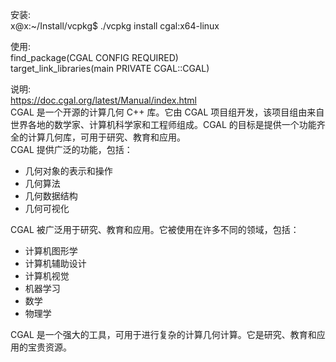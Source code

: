 安装:  
x@x:~/Install/vcpkg$ ./vcpkg  install cgal:x64-linux  

使用:  
find_package(CGAL CONFIG REQUIRED)  
target_link_libraries(main PRIVATE CGAL::CGAL)  

说明:  
https://doc.cgal.org/latest/Manual/index.html  
CGAL 是一个开源的计算几何 C++ 库。它由 CGAL 项目组开发，该项目组由来自世界各地的数学家、计算机科学家和工程师组成。CGAL 的目标是提供一个功能齐全的计算几何库，可用于研究、教育和应用。  
CGAL 提供广泛的功能，包括：  
  
* 几何对象的表示和操作  
* 几何算法  
* 几何数据结构  
* 几何可视化  

CGAL 被广泛用于研究、教育和应用。它被使用在许多不同的领域，包括：  

* 计算机图形学  
* 计算机辅助设计  
* 计算机视觉  
* 机器学习  
* 数学  
* 物理学  

CGAL 是一个强大的工具，可用于进行复杂的计算几何计算。它是研究、教育和应用的宝贵资源。  

